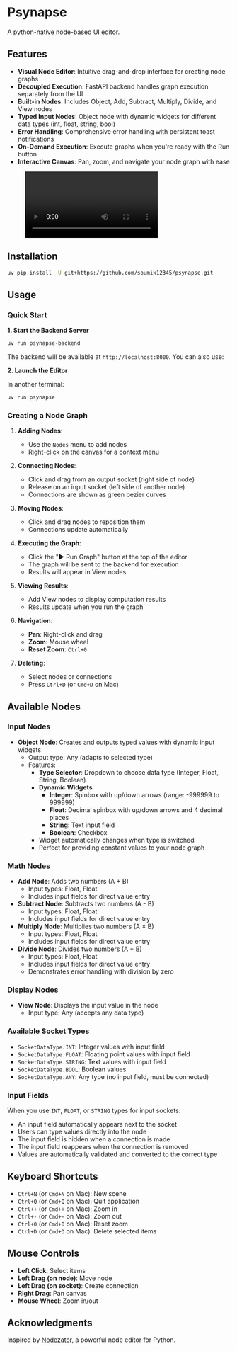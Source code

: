 # Psynapse

A python-native node-based UI editor.

## Features

- **Visual Node Editor**: Intuitive drag-and-drop interface for creating node graphs
- **Decoupled Execution**: FastAPI backend handles graph execution separately from the UI
- **Built-in Nodes**: Includes Object, Add, Subtract, Multiply, Divide, and View nodes
- **Typed Input Nodes**: Object node with dynamic widgets for different data types (int, float, string, bool)
- **Error Handling**: Comprehensive error handling with persistent toast notifications
- **On-Demand Execution**: Execute graphs when you're ready with the Run button
- **Interactive Canvas**: Pan, zoom, and navigate your node graph with ease

<figure class="video_container">
  <video controls="true" allowfullscreen="true">
    <source src="assets/demo.mp4" type="video/mp4">
  </video>
</figure>

## Installation

```bash
uv pip install -U git+https://github.com/soumik12345/psynapse.git
```

## Usage

### Quick Start

**1. Start the Backend Server**

```bash
uv run psynapse-backend
```

The backend will be available at `http://localhost:8000`. You can also use:

**2. Launch the Editor**

In another terminal:

```bash
uv run psynapse
```

### Creating a Node Graph

1. **Adding Nodes**: 
   - Use the `Nodes` menu to add nodes
   - Right-click on the canvas for a context menu
   
2. **Connecting Nodes**:
   - Click and drag from an output socket (right side of node)
   - Release on an input socket (left side of another node)
   - Connections are shown as green bezier curves

3. **Moving Nodes**:
   - Click and drag nodes to reposition them
   - Connections update automatically

4. **Executing the Graph**:
   - Click the "▶ Run Graph" button at the top of the editor
   - The graph will be sent to the backend for execution
   - Results will appear in View nodes

5. **Viewing Results**:
   - Add View nodes to display computation results
   - Results update when you run the graph

6. **Navigation**:
   - **Pan**: Right-click and drag
   - **Zoom**: Mouse wheel
   - **Reset Zoom**: `Ctrl+0`

7. **Deleting**:
   - Select nodes or connections
   - Press `Ctrl+D` (or `Cmd+D` on Mac)

## Available Nodes

### Input Nodes

- **Object Node**: Creates and outputs typed values with dynamic input widgets
  - Output type: Any (adapts to selected type)
  - Features:
    - **Type Selector**: Dropdown to choose data type (Integer, Float, String, Boolean)
    - **Dynamic Widgets**:
      - **Integer**: Spinbox with up/down arrows (range: -999999 to 999999)
      - **Float**: Decimal spinbox with up/down arrows and 4 decimal places
      - **String**: Text input field
      - **Boolean**: Checkbox
    - Widget automatically changes when type is switched
    - Perfect for providing constant values to your node graph

### Math Nodes

- **Add Node**: Adds two numbers (A + B)
  - Input types: Float, Float
  - Includes input fields for direct value entry
- **Subtract Node**: Subtracts two numbers (A - B)
  - Input types: Float, Float
  - Includes input fields for direct value entry
- **Multiply Node**: Multiplies two numbers (A × B)
  - Input types: Float, Float
  - Includes input fields for direct value entry
- **Divide Node**: Divides two numbers (A ÷ B)
  - Input types: Float, Float
  - Includes input fields for direct value entry
  - Demonstrates error handling with division by zero

### Display Nodes

- **View Node**: Displays the input value in the node
  - Input type: Any (accepts any data type)


### Available Socket Types

- `SocketDataType.INT`: Integer values with input field
- `SocketDataType.FLOAT`: Floating point values with input field
- `SocketDataType.STRING`: Text values with input field
- `SocketDataType.BOOL`: Boolean values
- `SocketDataType.ANY`: Any type (no input field, must be connected)

### Input Fields

When you use `INT`, `FLOAT`, or `STRING` types for input sockets:
- An input field automatically appears next to the socket
- Users can type values directly into the node
- The input field is hidden when a connection is made
- The input field reappears when the connection is removed
- Values are automatically validated and converted to the correct type

## Keyboard Shortcuts

- `Ctrl+N` (or `Cmd+N` on Mac): New scene
- `Ctrl+Q` (or `Cmd+Q` on Mac): Quit application
- `Ctrl++` (or `Cmd++` on Mac): Zoom in
- `Ctrl+-` (or `Cmd+-` on Mac): Zoom out
- `Ctrl+0` (or `Cmd+0` on Mac): Reset zoom
- `Ctrl+D` (or `Cmd+D` on Mac): Delete selected items

## Mouse Controls

- **Left Click**: Select items
- **Left Drag (on node)**: Move node
- **Left Drag (on socket)**: Create connection
- **Right Drag**: Pan canvas
- **Mouse Wheel**: Zoom in/out

## Acknowledgments

Inspired by [Nodezator](https://github.com/IndiePython/nodezator), a powerful node editor for Python.
